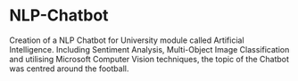 # NLP-Chatbot
Creation of a NLP Chatbot for University module called Artificial Intelligence. Including Sentiment Analysis, Multi-Object Image Classification and utilising Microsoft Computer Vision techniques, the topic of the Chatbot was centred around the football.
